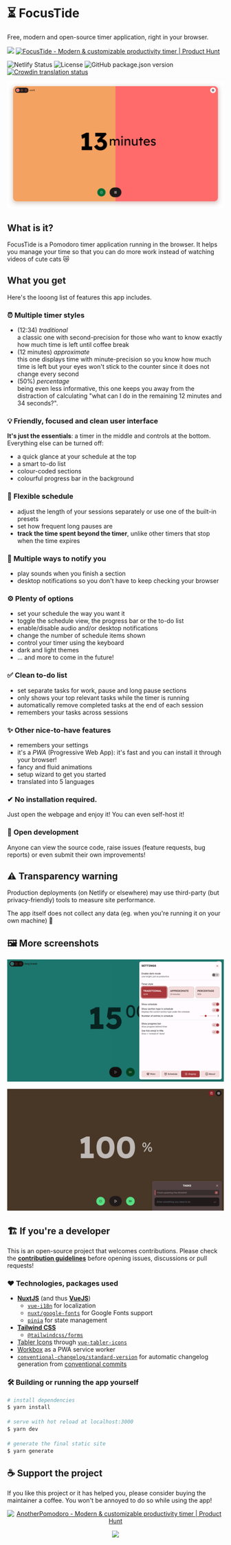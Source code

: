 # ⏳ FocusTide

Free, modern and open-source timer application, right in your browser.

[<img src="https://cdn.buymeacoffee.com/buttons/v2/default-yellow.png" height="54">](https://www.buymeacoffee.com/imreg?utm_source=github&utm_medium=web&utm_content=readme) <a href="https://www.producthunt.com/posts/anotherpomodoro?utm_source=badge-featured&utm_medium=badge&utm_souce=badge-anotherpomodoro" target="_blank"><img src="https://api.producthunt.com/widgets/embed-image/v1/featured.svg?post_id=327185&theme=light" alt="FocusTide - Modern & customizable productivity timer | Product Hunt" width="250" height="54" /></a>

![Netlify Status](https://api.netlify.com/api/v1/badges/7cb2b7fb-cacd-4acf-803b-8af9dad9f2a8/deploy-status) ![License](https://img.shields.io/github/license/Hanziness/AnotherPomodoro) ![GitHub package.json version](https://img.shields.io/github/package-json/v/Hanziness/AnotherPomodoro) [![Crowdin translation status](https://badges.crowdin.net/anotherpomodoro/localized.svg)](https://crowdin.com/project/anotherpomodoro)

![Screenshot of the application showing a work section.](./public/assets/img/ProductImg_Default.png)

## What is it?

FocusTide is a Pomodoro timer application running in the browser. It helps you manage your time so that you can do more work instead of watching videos of cute cats 😿

## What you get

Here's the looong list of features this app includes.

### ⏰ **Multiple timer styles**
  * (12:34) _traditional_ <br> a classic one with second-precision for those who want to know exactly how much time is left until coffee break
  * (12 minutes) _approximate_ <br> this one displays time with minute-precision so you know how much time is left but your eyes won't stick to the counter since it does not change every second
  * (50%) _percentage_ <br> being even less informative, this one keeps you away from the distraction of calculating "what can I do in the remaining 12 minutes and 34 seconds?".

### 💡 **Friendly, focused and clean user interface**
**It's just the essentials**: a timer in the middle and controls at the bottom. Everything else can be turned off:
  * a quick glance at your schedule at the top
  * a smart to-do list
  * colour-coded sections
  * colourful progress bar in the background

### 📑 **Flexible schedule**
  * adjust the length of your sessions separately or use one of the built-in presets
  * set how frequent long pauses are
  * **track the time spent beyond the timer**, unlike other timers that stop when the time expires

### 🎵 **Multiple ways to notify you**
  * play sounds when you finish a section
  * desktop notifications so you don't have to keep checking your browser

### ⚙ **Plenty of options**
  * set your schedule the way you want it
  * toggle the schedule view, the progress bar or the to-do list
  * enable/disable audio and/or desktop notifications
  * change the number of schedule items shown
  * control your timer using the keyboard
  * dark and light themes
  * ... and more to come in the future!

### ✅ **Clean to-do list**
  * set separate tasks for work, pause and long pause sections
  * only shows your top relevant tasks while the timer is running
  * automatically remove completed tasks at the end of each session
  * remembers your tasks across sessions

### ✨ **Other nice-to-have features**
  * remembers your settings
  * it's a _PWA_ (Progressive Web App): it's fast and you can install it through your browser!
  * fancy and fluid animations
  * setup wizard to get you started
  * translated into 5 languages

### ✔ **No installation required**. 
Just open the webpage and enjoy it! You can even self-host it!

### 👋 **Open development**
Anyone can view the source code, raise issues (feature requests, bug reports) or even submit their own improvements!

## ⚠ Transparency warning
Production deployments (on Netlify or elsewhere) may use third-party (but privacy-friendly) tools to measure site performance.

The app itself does not collect any data (eg. when you're running it on your own machine) 💪

## 🖼 More screenshots
![The display section of the settings panel](./public/assets/img/ProductImg_Settings.png)

![The traditional timer with the to-do panel open](./public/assets/img/ProductImg_TodoOpen.png)
## 🏗 If you're a developer

This is an open-source project that welcomes contributions. Please check the [**contribution guidelines**](./CONTRIBUTING.md) before opening issues, discussions or pull requests!

### ❤ Technologies, packages used

* [**NuxtJS**](https://nuxtjs.org/) (and thus [**VueJS**](https://vuejs.org/))
  * [`vue-i18n`](https://kazupon.github.io/vue-i18n/) for localization
  * [`nuxt/google-fonts`](https://github.com/nuxt-community/google-fonts-module) for Google Fonts support
  * [`pinia`](https://pinia.vuejs.org/) for state management
* [**Tailwind CSS**](https://tailwindcss.com/)
  * [`@tailwindcss/forms`](https://github.com/tailwindlabs/tailwindcss-forms)
* [Tabler Icons](https://tabler-icons.io/) through [`vue-tabler-icons`](https://github.com/alex-oleshkevich/vue-tabler-icons)
* [Workbox](https://github.com/GoogleChrome/workbox) as a PWA service worker
* [`conventional-changelog/standard-version`](https://github.com/conventional-changelog/standard-version) for automatic changelog generation from [conventional commits](https://www.conventionalcommits.org/en/v1.0.0/)

### 🛠 Building or running the app yourself

```bash
# install dependencies
$ yarn install

# serve with hot reload at localhost:3000
$ yarn dev

# generate the final static site
$ yarn generate
```

## ☕ Support the project

If you like this project or it has helped you, please consider buying the maintainer a coffee. You won't be annoyed to do so while using the app!

<p align="center"><a href="https://www.producthunt.com/posts/anotherpomodoro?utm_source=badge-featured&utm_medium=badge&utm_souce=badge-anotherpomodoro" target="_blank"><img src="https://api.producthunt.com/widgets/embed-image/v1/featured.svg?post_id=327185&theme=light" alt="AnotherPomodoro - Modern & customizable productivity timer | Product Hunt" width="250" height="54" /></a></p>

<p align="center"><a href="https://www.buymeacoffee.com/imreg?utm_source=github&utm_medium=web&utm_content=readme"><img src="https://cdn.buymeacoffee.com/buttons/v2/default-yellow.png" width="250"></a></p>
